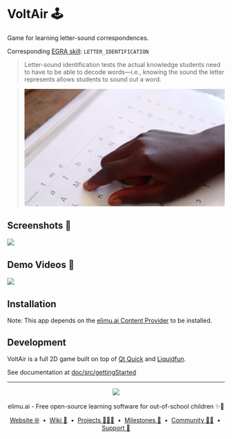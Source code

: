 # VoltAir 🕹

Game for learning letter-sound correspondences.

Corresponding [EGRA skill](https://github.com/elimu-ai/model/blob/main/src/main/java/ai/elimu/model/v2/enums/content/LiteracySkill.java): `LETTER_IDENTIFICATION`
> Letter-sound identification tests the actual knowledge students need to have to be able to decode words—i.e., knowing the sound the letter represents allows students to sound out a word.
    
> ![EGRA_LETTER_IDENTIFICATION.png](https://raw.githubusercontent.com/elimu-ai/webapp/master/src/main/webapp/static/img/admin/EGRA_LETTER_IDENTIFICATION.png)

## Screenshots 📸

<img width="640" src="https://cloud.githubusercontent.com/assets/15718174/26791495/91e7e628-4a17-11e7-9fb7-d75464cb1f6b.png" />

## Demo Videos 🎥

[![](https://i.ytimg.com/vi/CIBPmyaKbuk/hqdefault.jpg)](https://youtu.be/CIBPmyaKbuk)

## Installation

Note: This app depends on the [elimu.ai Content Provider](https://github.com/elimu-ai/content-provider) to be installed.

## Development

VoltAir is a full 2D game built on top of [Qt Quick] and [Liquidfun].

See documentation at [doc/src/gettingStarted](doc/src/gettingStarted)

  [Qt Quick]: http://qt-project.org/doc/qt-5/qtquick-index.html
  [Liquidfun]: http://google.github.io/liquidfun/

---

<p align="center">
  <img src="https://github.com/elimu-ai/webapp/blob/main/src/main/webapp/static/img/logo-text-256x78.png" />
</p>
<p align="center">
  elimu.ai - Free open-source learning software for out-of-school children ✨🚀
</p>
<p align="center">
  <a href="https://elimu.ai">Website 🌐</a>
  &nbsp;•&nbsp;
  <a href="https://github.com/elimu-ai/wiki#readme">Wiki 📃</a>
  &nbsp;•&nbsp;
  <a href="https://github.com/orgs/elimu-ai/projects?query=is%3Aopen">Projects 👩🏽‍💻</a>
  &nbsp;•&nbsp;
  <a href="https://github.com/elimu-ai/wiki/milestones">Milestones 🎯</a>
  &nbsp;•&nbsp;
  <a href="https://github.com/elimu-ai/wiki#open-source-community">Community 👋🏽</a>
  &nbsp;•&nbsp;
  <a href="https://www.drips.network/app/drip-lists/41305178594442616889778610143373288091511468151140966646158126636698">Support 💜</a>
</p>
